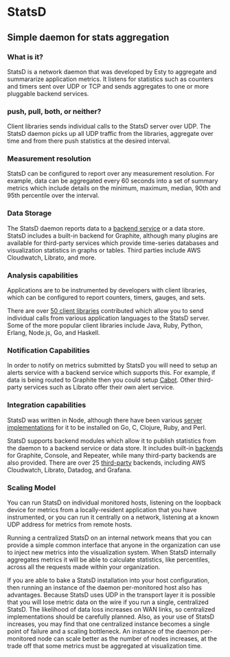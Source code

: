 # StatsD

## Simple daemon for stats aggregation

### What is it?

StatsD is a network daemon that was developed by Esty to aggregate and summararize application metrics. It listens for statistics such as counters and timers sent over UDP or TCP and sends aggregates to one or more pluggable backend services.

### push, pull, both, or neither?

Client libraries sends individual calls to the StatsD server over UDP. The StatsD daemon picks up all UDP traffic from the libraries, aggregate over time and from there push statistics at the desired interval.

### Measurement resolution

StatsD can be configured to report over any measurement resolution. For example, data can be aggregated every 60 seconds into a set of summary metrics which include details on the minimum, maximum, median, 90th and 95th percentile over the interval.

### Data Storage

The StatsD daemon reports data to a [backend service](https://github.com/etsy/statsd/wiki/Backends) or a data store. StatsD includes a built-in backend for Graphite, although many plugins are available for third-party services which provide time-series databases and visualization statistics in graphs or tables. Third parties include AWS Cloudwatch, Librato, and more.

### Analysis capabilities

Applications are to be instrumented by developers with client libraries, which can be configured to report counters, timers, gauges, and sets.

There are over [50 client libraries](https://github.com/etsy/statsd/wiki#client-implementations) contributed which allow you to send individual calls from various application languages to the StatsD server. Some of the more popular client libraries include Java, Ruby, Python, Erlang, Node.js, Go, and Haskell.

### Notification Capabilities

In order to notify on metrics submitted by StatsD you will need to setup an alerts service with a backend service which supports this. For example, if data is being routed to Graphite then you could setup [Cabot](https://github.com/arachnys/cabot). Other third-party services such as Librato offer their own alert service.

### Integration capabilities

StatsD was written in Node, although there have been various [server implementations](https://github.com/etsy/statsd/wiki#server-implementations) for it to be installed on Go, C, Clojure, Ruby, and Perl.

StatsD supports backend modules which allow it to publish statistics from the daemon to a backend service or data store. It includes built-in [backends](https://github.com/etsy/statsd/blob/master/docs/backend.md#supported-backends) for Graphite, Console, and Repeater, while many third-party backends are also provided. There are over 25 [third-party](https://github.com/etsy/statsd/blob/master/docs/backend.md#available-third-party-backends) backends, including AWS Cloudwatch, Librato, Datadog, and Grafana.

### Scaling Model

You can run StatsD on individual monitored hosts, listening on the loopback device for metrics from a locally-resident application that you have instrumented, or you can run it centrally on a network, listening at a known UDP address for metrics from remote hosts.

Running a centralized StatsD on an internal network means that you can provide a simple common interface that anyone in the organization can use to inject new metrics into the visualization system. When StatsD internally aggregates metrics it will be able to calculate statistics, like percentiles, across all the requests made within your organization.

If you are able to bake a StatsD installation into your host configuration, then running an instance of the daemon per-monitored host also has advantages. Because StatsD uses UDP in the transport layer it is possible that you will lose metric data on the wire if you run a single, centralized StatsD.  The likelihood of data loss increases on WAN links, so centralized implementations should be carefully planned. Also, as your use of StatsD increases, you may find that one centralized instance becomes a single point of failure and a scaling bottleneck. An instance of the daemon per-monitored node can scale better as the number of nodes increases, at the trade off that some metrics must be aggregated at visualization time.